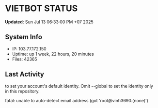 # VIETBOT STATUS
**Updated**: Sun Jul 13 06:33:00 PM +07 2025

## System Info
- IP: 103.77.172.150
- Uptime: up 1 week, 22 hours, 20 minutes
- Files: 42365

## Last Activity

to set your account's default identity.
Omit --global to set the identity only in this repository.

fatal: unable to auto-detect email address (got 'root@vinh3690.(none)')
